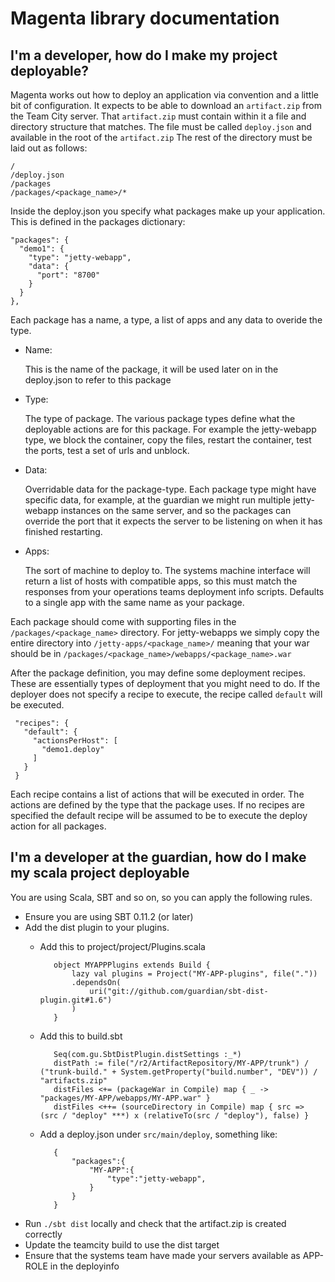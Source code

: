 Magenta library documentation
=============================

I'm a developer, how do I make my project deployable?
-------------------

Magenta works out how to deploy an application via convention and a little bit
of configuration.  It expects to be able to download an `artifact.zip` from the
Team City server.  That `artifact.zip` must contain within it a file and
directory structure that matches.  The file must be called `deploy.json` and
available in the root of the `artifact.zip` The rest of the directory must be
laid out as follows:

    /
    /deploy.json
    /packages
    /packages/<package_name>/*

Inside the deploy.json you specify what packages make up your application.  This
is defined in the packages dictionary:

    "packages": {
      "demo1": {
        "type": "jetty-webapp",
        "data": {
          "port": "8700"
        }
      }
    },

Each package has a name, a type, a list of apps and any data to overide the
type.

* Name:

  This is the name of the package, it will be used later on in the deploy.json
  to refer to this package

* Type:

  The type of package.  The various package types define what the deployable
  actions are for this package.  For example the jetty-webapp type, we block
  the container, copy the files, restart the container, test the ports, test a
  set of urls and unblock.

* Data:

  Overridable data for the package-type.  Each package type might have specific
  data, for example, at the guardian we might run multiple jetty-webapp
  instances on the same server, and so the packages can override the port that
  it expects the server to be listening on when it has finished restarting.

* Apps:

  The sort of machine to deploy to. The systems machine interface will return
  a list of hosts with compatible apps, so this must match the responses from
  your operations teams deployment info scripts. Defaults to a single app with
  the same name as your package.

Each package should come with supporting files in the
`/packages/<package_name>` directory.  For jetty-webapps we simply copy the
entire directory into `/jetty-apps/<package_name>/` meaning that your war
should be in `/packages/<package_name>/webapps/<package_name>.war`

After the package definition, you may define some deployment recipes.
These are essentially types of deployment that you might need to do.  If the
deployer does not specify a recipe to execute, the recipe called `default` will
be executed.

     "recipes": {
       "default": {
         "actionsPerHost": [
           "demo1.deploy"
         ]
       }
     }

Each recipe contains a list of actions that will be executed in order.  The
actions are defined by the type that the package uses.  If no recipes are specified
the default recipe will be assumed to be to execute the deploy action for all
packages.


I'm a developer at the guardian, how do I make my scala project deployable
--------------------------------------------------------------------------

You are using Scala, SBT and so on, so you can apply the following rules.

 * Ensure you are using SBT 0.11.2 (or later)
 * Add the dist plugin to your plugins.
   * Add this to project/project/Plugins.scala

			object MYAPPPlugins extends Build {
				lazy val plugins = Project("MY-APP-plugins", file("."))
				.dependsOn(
					uri("git://github.com/guardian/sbt-dist-plugin.git#1.6")
				)
			}

   * Add this to build.sbt

			Seq(com.gu.SbtDistPlugin.distSettings :_*)
			distPath := file("/r2/ArtifactRepository/MY-APP/trunk") / ("trunk-build." + System.getProperty("build.number", "DEV")) / "artifacts.zip"
			distFiles <+= (packageWar in Compile) map { _ -> "packages/MY-APP/webapps/MY-APP.war" }
			distFiles <++= (sourceDirectory in Compile) map { src => (src / "deploy" ***) x (relativeTo(src / "deploy"), false) }

   * Add a deploy.json under `src/main/deploy`, something like:

			{
			    "packages":{
			        "MY-APP":{
			            "type":"jetty-webapp",
			        }
			    }
			}

 * Run `./sbt dist` locally and check that the artifact.zip is created correctly
 * Update the teamcity build to use the dist target
 * Ensure that the systems team have made your servers available as APP-ROLE in the deployinfo
